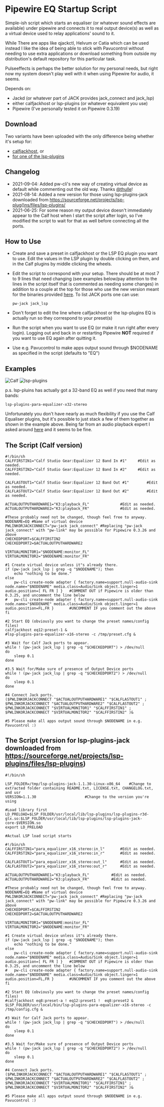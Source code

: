 # Pipewire EQ Startup Script
Simple-ish script which starts an equaliser (or whatever sound effects are available) under pipewire and connects it to real output device(s) as well as a virtual device used to relay applications' sound to it.

While There are apps like qjackctl, Helvum or Catia which can be used instead I like the idea of being able to stick with Pavucontrol without needing to use extra applications or download something from outside my distribution's default repository for this particular task.

Pulseeffects is perhaps the better solution for my personal needs, but right now my system doesn't play well with it when using Pipewire for audio, it seems.

Depends on:
- Jackd (or whatever part of JACK provides jack_connect and jack_lsp)
- either calfjackhost or lsp-plugins (or whatever equivalent you use)
- Pipewire (I've personally tested it on Pipewire 0.3.19)

## Download
Two variants have been uploaded with the only difference being whether it's setup for:
- [calfjackhost](https://github.com/d-wid/pipewire-eq-startup-script/blob/main/start-calf.sh), or
- [for one of the lsp-plugins](https://github.com/d-wid/pipewire-eq-startup-script/blob/main/start-lspeq.sh)

## Changelog
- 2021-09-04: Added pw-cli's new way of creating virtual device as default while commenting out the old way. Thanks [@thulle](https://github.com/thulle)!
- 2021-08-14: Added a new version for those using lsp-plugins-jack downloaded from https://sourceforge.net/projects/lsp-plug()ns/files/lsp-plugins/
- 2021-06-25: For some reason my output device doesn't immediately appear to the Calf host when I start the script after login, so I've modified the script to wait for that as well before connecting all the ports.

## How to Use
- Create and save a preset in calfjackhost or the LSP EQ plugin you want to use. Edit the values in the LSP plugin by double clicking on them, and in the Calf plugins by middle clicking the wheels.
- Edit the script to correspond with your setup. There should be at most 7 to 9 lines that need changing (see examples below/pay attention to the lines in the script itself that is commented as needing some changes) in addition to a couple at the top for those who use the new version meant for the binaries provided [here](https://sourceforge.net/projects/lsp-plugins/files/lsp-plugins). To list JACK ports one can use:

      pw-jack jack_lsp

- Don't forget to edit the line where calfjackhost or the lsp-plugins EQ is actually run so they correspond to your preset(s)
- Run the script when you want to use EQ (or make it run right after every login). Logging out and back in or restarting Pipewire **NOT** required if you want to use EQ again after quitting it.
- Use e.g. Pavucontrol to make apps output sound through $NODENAME as specified in the script (defaults to "EQ")

## Examples
![Calf](https://github.com/d-wid/pipewire-eq-startup-script/blob/main/calf.png)
![lsp-plugins](https://github.com/d-wid/pipewire-eq-startup-script/blob/main/lsp.png)

p.s. lsp-pluins has actually got a 32-band EQ as well if you need that many bands:

    lsp-plugins-para-equalizer-x32-stereo

Unfortunately you don't have nearly as much flexibility if you use the Calf Equaliser plugins, but it's possible to just stack a few of them together as shown in the example above. Being far from an audio playback expert I asked around [here](https://www.reddit.com/r/oratory1990/comments/nnazlb/does_splitting_an_eq_preset_into_a_series_of/) and it seems to be fine.

## The Script (Calf version)



    #!/bin/sh
    CALFFIRSTIN1="Calf Studio Gear:Equalizer 12 Band In #1"		#Edit as needed.
    CALFFIRSTIN2="Calf Studio Gear:Equalizer 12 Band In #2"		#Edit as needed.
    
    CALFLASTOUT1="Calf Studio Gear:Equalizer 12 Band Out #1"		#Edit as needed.
    CALFLASTOUT2="Calf Studio Gear:Equalizer 12 Band Out #2"		#Edit as needed.
    
    ACTUALOUTPUTHARDWARE1="K3:playback_FL"				#Edit as needed.
    ACTUALOUTPUTHARDWARE2="K3:playback_FR"				#Edit as needed.
    
    #These probably need not be changed, though feel free to anyway.
    NODENAME=EQ #Name of virtual device
    PWLINKORJACKCONNECT="pw-jack jack_connect" #Replacing "pw-jack jack_connect" with "pw-link" may be possible for Pipewire 0.3.26 and above
    CHECKEDPORT=$CALFFIRSTIN2
    CHECKEDPORT2=$ACTUALOUTPUTHARDWARE2
    
    VIRTUALMONITOR1="$NODENAME:monitor_FL"
    VIRTUALMONITOR2="$NODENAME:monitor_FR"
    
    #1 Create virtual device unless it"s already there.
    if (pw-jack jack_lsp | grep -q "$NODENAME"); then
	    echo "nothing to be done."
    else
    	pw-cli create-node adapter { factory.name=support.null-audio-sink node.name="$NODENAME" media.class=Audio/Sink object.linger=1 audio.position=[ FL FR ] }	#COMMENT OUT if Pipewire is older than 0.3.25, and uncomment the line below
    #	pw-cli create-node adapter { factory.name=support.null-audio-sink node.name="$NODENAME" media.class=Audio/Sink object.linger=1 audio.position=FL,FR }		#UNCOMMENT IF you comment out the above
    fi
    
    #2 Start EQ (obviously you want to change the preset names/config files)
    calfjackhost eq12:preset-1 &
    #lsp-plugins-para-equalizer-x16-stereo -c /tmp/preset.cfg &
    
    #3 Wait for Calf Jack ports to appear.
    while ! (pw-jack jack_lsp | grep -q "$CHECKEDPORT") > /dev/null
    do
	    sleep 0.1
    done
    
    #3.5 Wait for/Make sure of presence of Output Device ports
	while ! (pw-jack jack_lsp | grep -q "$CHECKEDPORT2") > /dev/null
	do
		sleep 0.1
	done

    #4 Connect Jack ports.
    ($PWLINKORJACKCONNECT "$ACTUALOUTPUTHARDWARE1" "$CALFLASTOUT1" ;
    $PWLINKORJACKCONNECT "$ACTUALOUTPUTHARDWARE2" "$CALFLASTOUT2" ;
    $PWLINKORJACKCONNECT "$VIRTUALMONITOR1" "$CALFFIRSTIN1" ;
    $PWLINKORJACKCONNECT "$VIRTUALMONITOR2" "$CALFFIRSTIN2" )&

    #5 Please make all apps output sound through $NODENAME in e.g. Pavucontrol :)
    
## The Script (version for lsp-plugins-jack downloaded from https://sourceforge.net/projects/lsp-plugins/files/lsp-plugins)

    #!/bin/sh

    LSP_FOLDER=/tmp/lsp-plugins-jack-1.1.30-Linux-x86_64	#Change to extracted folder containing README.txt, LICENSE.txt, CHANGELOG.txt, and usr
    VERSION=1.1.30						#Change to the version you're using

    #Load library first
    LD_PRELOAD=$LSP_FOLDER/usr/local/lib/lsp-plugins/lsp-plugins-r3d-glx.so:$LSP_FOLDER/usr/local/lib/lsp-plugins/lsp-plugins-jack-core-$VERSION.so
    export LD_PRELOAD

    #Actual LSP load script starts

    #!/bin/sh
    CALFFIRSTIN1="para_equalizer_x16_stereo:in_l"		#Edit as needed.
    CALFFIRSTIN2="para_equalizer_x16_stereo:in_r"		#Edit as needed.

    CALFLASTOUT1="para_equalizer_x16_stereo:out_l"		#Edit as needed.
    CALFLASTOUT2="para_equalizer_x16_stereo:out_r"		#Edit as needed.

    ACTUALOUTPUTHARDWARE1="K3:playback_FL"			#Edit as needed.
    ACTUALOUTPUTHARDWARE2="K3:playback_FR"			#Edit as needed.

    #These probably need not be changed, though feel free to anyway.
    NODENAME=EQ #Name of virtual device
    PWLINKORJACKCONNECT="pw-jack jack_connect" #Replacing "pw-jack jack_connect" with "pw-link" may be possible for Pipewire 0.3.26 and above
    CHECKEDPORT=$CALFFIRSTIN2
    CHECKEDPORT2=$ACTUALOUTPUTHARDWARE2

    VIRTUALMONITOR1="$NODENAME:monitor_FL"
    VIRTUALMONITOR2="$NODENAME:monitor_FR"

    #1 Create virtual device unless it"s already there.
    if (pw-jack jack_lsp | grep -q "$NODENAME"); then
	    echo "nothing to be done."
    else
    	pw-cli create-node adapter { factory.name=support.null-audio-sink node.name="$NODENAME" media.class=Audio/Sink object.linger=1 audio.position=[ FL FR ] }	#COMMENT OUT if Pipewire is older than 0.3.25, and uncomment the line below
    #	pw-cli create-node adapter { factory.name=support.null-audio-sink node.name="$NODENAME" media.class=Audio/Sink object.linger=1 audio.position=FL,FR }		#UNCOMMENT IF you comment out the above
    fi
    
    #2 Start EQ (obviously you want to change the preset names/config files)
    #calfjackhost eq8:preset-a ! eq12:preset1 !  eq8:preset2 &
    $LSP_FOLDER/usr/local/bin/lsp-plugins-para-equalizer-x16-stereo -c /tmp/config.cfg &

    #3 Wait for Calf Jack ports to appear.
    while ! (pw-jack jack_lsp | grep -q "$CHECKEDPORT") > /dev/null
    do
	    sleep 0.1
    done

    #3.5 Wait for/Make sure of presence of Output Device ports
    while ! (pw-jack jack_lsp | grep -q "$CHECKEDPORT2") > /dev/null
    do
	    sleep 0.1
    done

    #4 Connect Jack ports.
    ($PWLINKORJACKCONNECT "$ACTUALOUTPUTHARDWARE1" "$CALFLASTOUT1" ;
    $PWLINKORJACKCONNECT "$ACTUALOUTPUTHARDWARE2" "$CALFLASTOUT2" ;
    $PWLINKORJACKCONNECT "$VIRTUALMONITOR1" "$CALFFIRSTIN1" ;
    $PWLINKORJACKCONNECT "$VIRTUALMONITOR2" "$CALFFIRSTIN2" )&

    #5 Please make all apps output sound through $NODENAME in e.g. Pavucontrol :)

